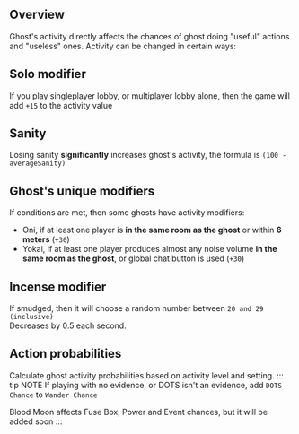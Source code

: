 <script setup>
import Calculator from '../.vitepress/theme/components/Calculator.vue'
</script>

## Overview
Ghost's activity directly affects the chances of ghost doing "useful" actions and "useless" ones. Activity can be changed in certain ways:

## Solo modifier
If you play singleplayer lobby, or multiplayer lobby alone, then the game will add `+15` to the activity value

## Sanity
Losing sanity **significantly** increases ghost's activity, the formula is ```(100 - averageSanity)```

## Ghost's unique modifiers
If conditions are met, then some ghosts have activity modifiers:
- Oni, if at least one player is **in the same room as the ghost** or within **6 meters** (`+30`)
- Yokai, if at least one player produces almost any noise volume **in the same room as the ghost**, or global chat button is used (`+30`)

## Incense modifier
If smudged, then it will choose a random number between `20 and 29 (inclusive)` <br>
Decreases by 0.5 each second.

## Action probabilities

Calculate ghost activity probabilities based on activity level and setting.
::: tip NOTE
If playing with no evidence, or DOTS isn't an evidence, add `DOTS Chance` to `Wander Chance`

Blood Moon affects Fuse Box, Power and Event chances, but it will be added soon
:::

<Calculator />
